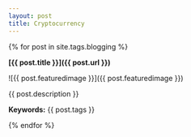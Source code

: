 ```yaml
---
layout: post
title: Cryptocurrency
---
```


{% for post in site.tags.blogging %}

**[{{ post.title }}]({{ post.url }})**

![{{ post.featuredimage }}]({{ post.featuredimage }})

{{ post.description }}

**Keywords:** {{ post.tags }}

{% endfor %}